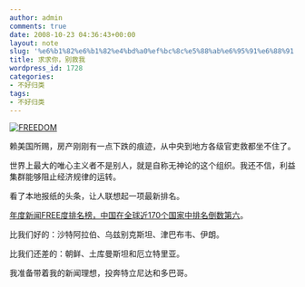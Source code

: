 ```yaml
---
author: admin
comments: true
date: 2008-10-23 04:36:43+00:00
layout: note
slug: '%e6%b1%82%e6%b1%82%e4%bd%a0%ef%bc%8c%e5%88%ab%e6%95%91%e6%88%91'
title: 求求你，别救我
wordpress_id: 1728
categories:
- 不好归类
tags:
- 不好归类
---
```


[![FREEDOM](http://pic.yupoo.com/ctb.my/34793663733b/medium.jpg)](http://www.yupoo.com/photos/view?id=ff8080811d23ac1e011d27f530405367)

赖美国所赐，房产刚刚有一点下跌的痕迹，从中央到地方各级官吏救都坐不住了。

世界上最大的唯心主义者不是别人，就是自称无神论的这个组织。我还不信，利益集群能够阻止经济规律的运转。

看了本地报纸的头条，让人联想起一项最新排名。

[年度新闻FREE度排名榜，中国在全球近170个国家中排名倒数第六](http://news.bbc.co.uk/chinese/simp/hi/newsid_7680000/newsid_7683500/7683535.stm)。

比我们好的：沙特阿拉伯、乌兹别克斯坦、津巴布韦、伊朗。

比我们还差的：朝鲜、土库曼斯坦和厄立特里亚。

我准备带着我的新闻理想，投奔特立尼达和多巴哥。
